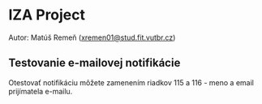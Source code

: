 # IZA Project
Autor: Matúš Remeň (xremen01@stud.fit.vutbr.cz)

## Testovanie e-mailovej notifikácie
Otestovať notifikáciu môžete zamenením riadkov 115 a 116 - meno a email
prijímatela e-mailu.

